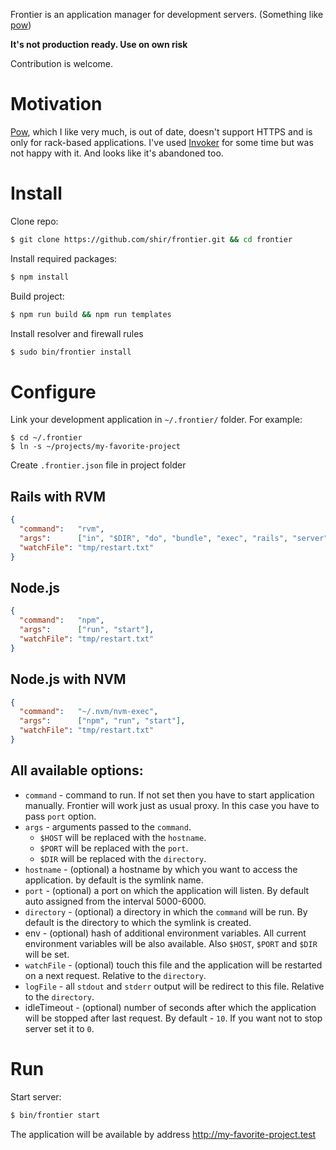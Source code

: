 Frontier is an application manager for development servers.
(Something like [pow](http://pow.cx))

**It's not production ready. Use on own risk**

Contribution is welcome.

# Motivation

[Pow](http://pow.cx), which I like very much, is out of date,
doesn't support HTTPS and is only for rack-based applications. I've used
[Invoker](http://invoker.codemancers.com) for some time but was not happy
with it. And looks like it's abandoned too.

# Install

Clone repo:
```sh
$ git clone https://github.com/shir/frontier.git && cd frontier
```

Install required packages:
```sh
$ npm install
```

Build project:
```sh
$ npm run build && npm run templates
```

Install resolver and firewall rules
```sh
$ sudo bin/frontier install
```

# Configure

Link your development application in `~/.frontier/` folder. For example:
```
$ cd ~/.frontier
$ ln -s ~/projects/my-favorite-project
```

Create `.frontier.json` file in project folder

## Rails with RVM

```json
{
  "command":   "rvm",
  "args":      ["in", "$DIR", "do", "bundle", "exec", "rails", "server", "-p", "$PORT", "-b", "$HOST"],
  "watchFile": "tmp/restart.txt"
}
```

## Node.js

```json
{
  "command":   "npm",
  "args":      ["run", "start"],
  "watchFile": "tmp/restart.txt"
}
```

## Node.js with NVM

```json
{
  "command":   "~/.nvm/nvm-exec",
  "args":      ["npm", "run", "start"],
  "watchFile": "tmp/restart.txt"
}
```

## All available options:

- `command` - command to run. If not set then you have to start
  application manually. Frontier will work just as usual proxy. In this case
  you have to pass `port` option.
- `args` - arguments passed to the `command`.
  - `$HOST` will be replaced with the `hostname`.
  - `$PORT` will be replaced with the `port`.
  - `$DIR` will be replaced with the `directory`.
- `hostname` - (optional) a hostname by which you want to access the application.
  by default is the symlink name.
- `port` - (optional) a port on which the application will listen. By default
  auto assigned from the interval 5000-6000.
- `directory` - (optional) a directory in which the `command` will be run.
  By default is the directory to which the symlink is created.
- env - (optional) hash of additional environment variables. All current
  environment variables will be also available. Also `$HOST`, `$PORT` and
  `$DIR` will be set.
- `watchFile` - (optional) touch this file and the application will be
  restarted on a next request. Relative to the `directory`.
- `logFile` - all `stdout` and `stderr` output will be redirect to this file.
  Relative to the `directory`.
- idleTimeout - (optional) number of seconds after which the application will be
  stopped after last request. By default - `10`. If you want not to stop server
  set it to `0`.

# Run

Start server:
```sh
$ bin/frontier start
```

The application will be available by address http://my-favorite-project.test
